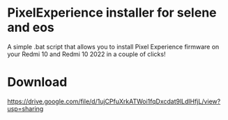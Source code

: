 # PixelExperience installer for selene and eos
A simple .bat script that allows you to install Pixel Experience firmware on your Redmi 10 and Redmi 10 2022 in a couple of clicks!
# Download
https://drive.google.com/file/d/1ujCPfuXrkATWoi1fqDxcdat9lLdlHfjL/view?usp=sharing

